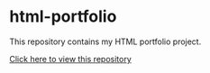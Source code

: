 # html-portfolio

This repository contains my HTML portfolio project.

[Click here to view this repository](https://sherry2493.github.io/html-portfolio/)
